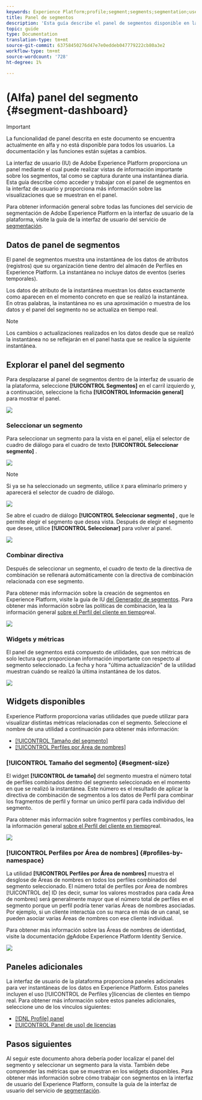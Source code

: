 ```yaml
---
keywords: Experience Platform;profile;segment;segments;segmentation;user interface;UI;customization;segment dashboard;dashboard
title: Panel de segmentos
description: 'Esta guía describe el panel de segmentos disponible en la interfaz de usuario de Adobe Experience Platform. '
topic: guide
type: Documentation
translation-type: tm+mt
source-git-commit: 63758450276d47e7e0eddeb047779222cb80a3e2
workflow-type: tm+mt
source-wordcount: '728'
ht-degree: 1%

---
```



# (Alfa) panel del segmento {#segment-dashboard}

>[!IMPORTANT]
>
>La funcionalidad de panel descrita en este documento se encuentra actualmente en alfa y no está disponible para todos los usuarios. La documentación y las funciones están sujetas a cambios.

La interfaz de usuario (IU) de Adobe Experience Platform proporciona un panel mediante el cual puede realizar vistas de información importante sobre los segmentos, tal como se captura durante una instantánea diaria. Esta guía describe cómo acceder y trabajar con el panel de segmentos en la interfaz de usuario y proporciona más información sobre las visualizaciones que se muestran en el panel.

Para obtener información general sobre todas las funciones del servicio de segmentación de Adobe Experience Platform en la interfaz de usuario de la plataforma, visite la guía de la interfaz de usuario del servicio de [segmentación](overview.md).

## Datos de panel de segmentos

El panel de segmentos muestra una instantánea de los datos de atributos (registros) que su organización tiene dentro del almacén de Perfiles en Experience Platform. La instantánea no incluye datos de eventos (series temporales).

Los datos de atributo de la instantánea muestran los datos exactamente como aparecen en el momento concreto en que se realizó la instantánea. En otras palabras, la instantánea no es una aproximación o muestra de los datos y el panel del segmento no se actualiza en tiempo real.

>[!NOTE]
>
>Los cambios o actualizaciones realizados en los datos desde que se realizó la instantánea no se reflejarán en el panel hasta que se realice la siguiente instantánea.

## Explorar el panel del segmento

Para desplazarse al panel de segmentos dentro de la interfaz de usuario de la plataforma, seleccione **[!UICONTROL Segmentos]** en el carril izquierdo y, a continuación, seleccione la ficha **[!UICONTROL Información general]** para mostrar el panel.

![](../images/ui/segment-dashboard/dashboard-overview.png)

### Seleccionar un segmento

Para seleccionar un segmento para la vista en el panel, elija el selector de cuadro de diálogo para el cuadro de texto **[!UICONTROL Seleccionar segmento]** .

![](../images/ui/segment-dashboard/select-segment.png)

>[!NOTE]
>
>Si ya se ha seleccionado un segmento, utilice `X` para eliminarlo primero y aparecerá el selector de cuadro de diálogo.
>
>![](../images/ui/segment-dashboard/remove-segment.png)

Se abre el cuadro de diálogo **[!UICONTROL Seleccionar segmento]** , que le permite elegir el segmento que desea vista. Después de elegir el segmento que desee, utilice **[!UICONTROL Seleccionar]** para volver al panel.

![](../images/ui/segment-dashboard/select-segment-dialog.png)

### Combinar directiva

Después de seleccionar un segmento, el cuadro de texto de la directiva de combinación se rellenará automáticamente con la directiva de combinación relacionada con ese segmento.

Para obtener más información sobre la creación de segmentos en Experience Platform, visite la guía de IU [del Generador de segmentos](segment-builder.md). Para obtener más información sobre las políticas de combinación, lea la información general [sobre el Perfil del cliente en tiempo](../../profile/home.md)real.

![](../images/ui/segment-dashboard/merge-policy.png)

### Widgets y métricas

El panel de segmentos está compuesto de utilidades, que son métricas de solo lectura que proporcionan información importante con respecto al segmento seleccionado. La fecha y hora &quot;última actualización&quot; de la utilidad muestran cuándo se realizó la última instantánea de los datos.

![](../images/ui/segment-dashboard/widget-timestamp.png)

## Widgets disponibles

Experience Platform proporciona varias utilidades que puede utilizar para visualizar distintas métricas relacionadas con el segmento. Seleccione el nombre de una utilidad a continuación para obtener más información:

* [[!UICONTROL Tamaño del segmento]](#segment-size)
* [[!UICONTROL Perfiles por Área de nombres]](#profiles-by-namespace)

### [!UICONTROL Tamaño del segmento] {#segment-size}

El widget **[!UICONTROL de tamaño]** del segmento muestra el número total de perfiles combinados dentro del segmento seleccionado en el momento en que se realizó la instantánea. Este número es el resultado de aplicar la directiva de combinación de segmentos a los datos de Perfil para combinar los fragmentos de perfil y formar un único perfil para cada individuo del segmento.

Para obtener más información sobre fragmentos y perfiles combinados, lea la información general [sobre el Perfil del cliente en tiempo](../home.md)real.

![](../images/ui/segment-dashboard/segment-size.png)

### [!UICONTROL Perfiles por Área de nombres] {#profiles-by-namespace}

La utilidad **[!UICONTROL Perfiles por Área de nombres]** muestra el desglose de Áreas de nombres en todos los perfiles combinados del segmento seleccionado. El número total de perfiles por Área de nombres [!UICONTROL de] ID (es decir, sumar los valores mostrados para cada Área de nombres) será generalmente mayor que el número total de perfiles en el segmento porque un perfil podría tener varias Áreas de nombres asociadas. Por ejemplo, si un cliente interactúa con su marca en más de un canal, se pueden asociar varias Áreas de nombres con ese cliente individual.

Para obtener más información sobre las Áreas de nombres de identidad, visite la documentación [de](../../identity-service/home.md)Adobe Experience Platform Identity Service.

![](../images/ui/segment-dashboard/profiles-by-namespace.png)

## Paneles adicionales

La interfaz de usuario de la plataforma proporciona paneles adicionales para ver instantáneas de los datos en Experience Platform. Estos paneles incluyen el uso [!UICONTROL de Perfiles y]licencias de clientes en tiempo real. Para obtener más información sobre estos paneles adicionales, seleccione uno de los vínculos siguientes:

* [[!DNL Profile] panel](../../profile/ui/profile-dashboard.md)
* [[!UICONTROL Panel de uso] de licencias](../../landing/license-usage-dashboard.md)

## Pasos siguientes

Al seguir este documento ahora debería poder localizar el panel del segmento y seleccionar un segmento para la vista. También debe comprender las métricas que se muestran en los widgets disponibles. Para obtener más información sobre cómo trabajar con segmentos en la interfaz de usuario del Experience Platform, consulte la guía de la interfaz de usuario del servicio de [segmentación](overview.md).